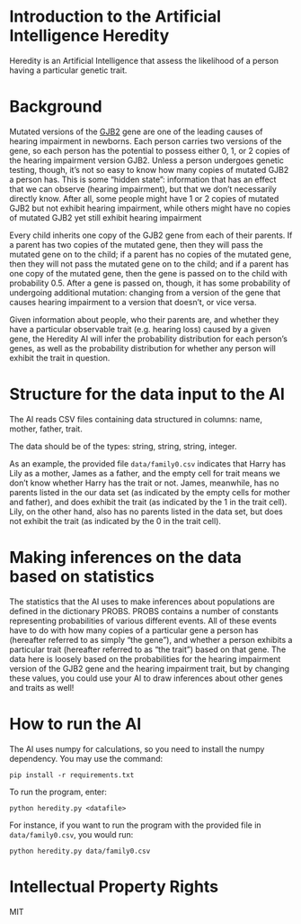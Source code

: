 # Introduction to the Artificial Intelligence Heredity

Heredity is an Artificial Intelligence that assess the likelihood of a person having a particular genetic trait.

# Background

Mutated versions of the [GJB2](https://www.ncbi.nlm.nih.gov/pmc/articles/PMC1285178/) gene are one of the leading causes of hearing impairment in newborns. Each person carries two versions of the gene, so each person has the potential to possess either 0, 1, or 2 copies of the hearing impairment version GJB2. Unless a person undergoes genetic testing, though, it’s not so easy to know how many copies of mutated GJB2 a person has. This is some “hidden state”: information that has an effect that we can observe (hearing impairment), but that we don’t necessarily directly know. After all, some people might have 1 or 2 copies of mutated GJB2 but not exhibit hearing impairment, while others might have no copies of mutated GJB2 yet still exhibit hearing impairment

Every child inherits one copy of the GJB2 gene from each of their parents. If a parent has two copies of the mutated gene, then they will pass the mutated gene on to the child; if a parent has no copies of the mutated gene, then they will not pass the mutated gene on to the child; and if a parent has one copy of the mutated gene, then the gene is passed on to the child with probability 0.5. After a gene is passed on, though, it has some probability of undergoing additional mutation: changing from a version of the gene that causes hearing impairment to a version that doesn’t, or vice versa.

Given information about people, who their parents are, and whether they have a particular observable trait (e.g. hearing loss) caused by a given gene, the Heredity AI will infer the probability distribution for each person’s genes, as well as the probability distribution for whether any person will exhibit the trait in question.

# Structure for the data input to the AI

The AI reads CSV files containing data structured in columns: name, mother, father, trait.

The data should be of the types: string, string, string, integer.

As an example, the provided file `data/family0.csv` indicates that Harry has Lily as a mother, James as a father, and the empty cell for trait means we don’t know whether Harry has the trait or not. James, meanwhile, has no parents listed in the our data set (as indicated by the empty cells for mother and father), and does exhibit the trait (as indicated by the 1 in the trait cell). Lily, on the other hand, also has no parents listed in the data set, but does not exhibit the trait (as indicated by the 0 in the trait cell).

# Making inferences on the data based on statistics

The statistics that the AI uses to make inferences about populations are defined in the dictionary PROBS. PROBS contains a number of constants representing probabilities of various different events. All of these events have to do with how many copies of a particular gene a person has (hereafter referred to as simply “the gene”), and whether a person exhibits a particular trait (hereafter referred to as “the trait”) based on that gene. The data here is loosely based on the probabilities for the hearing impairment version of the GJB2 gene and the hearing impairment trait, but by changing these values, you could use your AI to draw inferences about other genes and traits as well!

# How to run the AI

The AI uses numpy for calculations, so you need to install the numpy dependency. You may use the command:

```
pip install -r requirements.txt
```

To run the program, enter:

```
python heredity.py <datafile>
```

For instance, if you want to run the program with the provided file in `data/family0.csv`, you would run:

```
python heredity.py data/family0.csv
```

# Intellectual Property Rights

MIT
